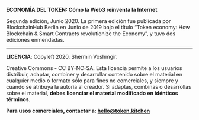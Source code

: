 **ECONOMÍA DEL TOKEN: Cómo la Web3 reinventa la Internet**

Segunda edición, Junio 2020. La primera edición fue publicada por BlockchainHub Berlin en Junio de 2019 bajo el título “Token economy: How Blockchain & Smart Contracts revolutionize the Economy”, y tuvo dos ediciones enmendadas.  

***
**LICENCIA**: Copyleft 2020, Shermin Voshmgir. 

Creative Commons - CC BY-NC-SA. Esta licencia permite a los usuarios distribuir, adaptar, combiner y desarrollar contenido sobre el material en cualquier medio o formato sólo para fines no comerciales, y siempre y cuando se atribuya la autoría al creador. Si adaptas, combinas o desarrollas sobre el material, **debes licenciar el material modificado en idénticos términos**. 

**Para usos comerciales, contactar a: hello@token.kitchen**